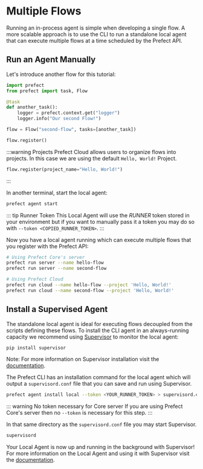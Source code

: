 # Multiple Flows

Running an in-process agent is simple when developing a single flow. A more scalable approach is to use the CLI to run a standalone local agent that can execute multiple flows at a time scheduled by the Prefect API.

## Run an Agent Manually

Let's introduce another flow for this tutorial:

```python
import prefect
from prefect import task, Flow

@task
def another_task():
    logger = prefect.context.get("logger")
    logger.info("Our second Flow!")

flow = Flow("second-flow", tasks=[another_task])

flow.register()
```

:::warning Projects <Badge text="Cloud"/>
Prefect Cloud allows users to organize flows into projects. In this case we are using the default `Hello, World!` Project.

```python
flow.register(project_name="Hello, World!")
```

:::

In another terminal, start the local agent:

```bash
prefect agent start
```

::: tip Runner Token <Badge text="Cloud"/>
This Local Agent will use the _RUNNER_ token stored in your environment but if you want to manually pass it a token you may do so with `--token <COPIED_RUNNER_TOKEN>`.
:::

Now you have a local agent running which can execute multiple flows that you register with the Prefect API:

```bash
# Using Prefect Core's server
prefect run server --name hello-flow
prefect run server --name second-flow

# Using Prefect Cloud
prefect run cloud --name hello-flow --project 'Hello, World!'
prefect run cloud --name second-flow --project 'Hello, World!'
```

## Install a Supervised Agent

The standalone local agent is ideal for executing flows decoupled from the scripts defining these flows. To install the CLI agent in an always-running capacity we recommend using [Supervisor](http://supervisord.org/introduction.html) to monitor the local agent:

```bash
pip install supervisor
```

Note: For more information on Supervisor installation visit the [documentation](http://supervisord.org/installing.html).

The Prefect CLI has an installation command for the local agent which will output a `supervisord.conf` file that you can save and run using Supervisor.

```bash
prefect agent install local --token <YOUR_RUNNER_TOKEN> > supervisord.conf
```

::: warning No token necessary for Core server
If you are using Prefect Core's server then no `--token` is necessary for this step.
:::

In that same directory as the `supervisord.conf` file you may start Supervisor.

```bash
supervisord
```

Your Local Agent is now up and running in the background with Supervisor! For more information on the Local Agent and using it with Supervisor visit the [documentation](/cloud/agents/local.html).
